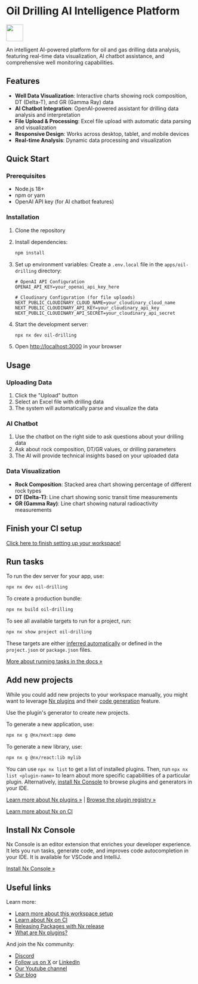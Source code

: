 # Oil Drilling AI Intelligence Platform

<a alt="Nx logo" href="https://nx.dev" target="_blank" rel="noreferrer"><img src="https://raw.githubusercontent.com/nrwl/nx/master/images/nx-logo.png" width="45"></a>

An intelligent AI-powered platform for oil and gas drilling data analysis, featuring real-time data visualization, AI chatbot assistance, and comprehensive well monitoring capabilities.

## Features

- **Well Data Visualization**: Interactive charts showing rock composition, DT (Delta-T), and GR (Gamma Ray) data
- **AI Chatbot Integration**: OpenAI-powered assistant for drilling data analysis and interpretation
- **File Upload & Processing**: Excel file upload with automatic data parsing and visualization
- **Responsive Design**: Works across desktop, tablet, and mobile devices
- **Real-time Analysis**: Dynamic data processing and visualization

## Quick Start

### Prerequisites

- Node.js 18+ 
- npm or yarn
- OpenAI API key (for AI chatbot features)

### Installation

1. Clone the repository
2. Install dependencies:
   ```bash
   npm install
   ```

3. Set up environment variables:
   Create a `.env.local` file in the `apps/oil-drilling` directory:
   ```env
   # OpenAI API Configuration
   OPENAI_API_KEY=your_openai_api_key_here
   
   # Cloudinary Configuration (for file uploads)
   NEXT_PUBLIC_CLOUDINARY_CLOUD_NAME=your_cloudinary_cloud_name
   NEXT_PUBLIC_CLOUDINARY_API_KEY=your_cloudinary_api_key
   NEXT_PUBLIC_CLOUDINARY_API_SECRET=your_cloudinary_api_secret
   ```

4. Start the development server:
   ```bash
   npx nx dev oil-drilling
   ```

5. Open [http://localhost:3000](http://localhost:3000) in your browser

## Usage

### Uploading Data
1. Click the "Upload" button
2. Select an Excel file with drilling data
3. The system will automatically parse and visualize the data

### AI Chatbot
1. Use the chatbot on the right side to ask questions about your drilling data
2. Ask about rock composition, DT/GR values, or drilling parameters
3. The AI will provide technical insights based on your uploaded data

### Data Visualization
- **Rock Composition**: Stacked area chart showing percentage of different rock types
- **DT (Delta-T)**: Line chart showing sonic transit time measurements
- **GR (Gamma Ray)**: Line chart showing natural radioactivity measurements

## Finish your CI setup

[Click here to finish setting up your workspace!](https://cloud.nx.app/connect/MwPy82K5EZ)


## Run tasks

To run the dev server for your app, use:

```sh
npx nx dev oil-drilling
```

To create a production bundle:

```sh
npx nx build oil-drilling
```

To see all available targets to run for a project, run:

```sh
npx nx show project oil-drilling
```

These targets are either [inferred automatically](https://nx.dev/concepts/inferred-tasks?utm_source=nx_project&utm_medium=readme&utm_campaign=nx_projects) or defined in the `project.json` or `package.json` files.

[More about running tasks in the docs &raquo;](https://nx.dev/features/run-tasks?utm_source=nx_project&utm_medium=readme&utm_campaign=nx_projects)

## Add new projects

While you could add new projects to your workspace manually, you might want to leverage [Nx plugins](https://nx.dev/concepts/nx-plugins?utm_source=nx_project&utm_medium=readme&utm_campaign=nx_projects) and their [code generation](https://nx.dev/features/generate-code?utm_source=nx_project&utm_medium=readme&utm_campaign=nx_projects) feature.

Use the plugin's generator to create new projects.

To generate a new application, use:

```sh
npx nx g @nx/next:app demo
```

To generate a new library, use:

```sh
npx nx g @nx/react:lib mylib
```

You can use `npx nx list` to get a list of installed plugins. Then, run `npx nx list <plugin-name>` to learn about more specific capabilities of a particular plugin. Alternatively, [install Nx Console](https://nx.dev/getting-started/editor-setup?utm_source=nx_project&utm_medium=readme&utm_campaign=nx_projects) to browse plugins and generators in your IDE.

[Learn more about Nx plugins &raquo;](https://nx.dev/concepts/nx-plugins?utm_source=nx_project&utm_medium=readme&utm_campaign=nx_projects) | [Browse the plugin registry &raquo;](https://nx.dev/plugin-registry?utm_source=nx_project&utm_medium=readme&utm_campaign=nx_projects)


[Learn more about Nx on CI](https://nx.dev/ci/intro/ci-with-nx#ready-get-started-with-your-provider?utm_source=nx_project&utm_medium=readme&utm_campaign=nx_projects)

## Install Nx Console

Nx Console is an editor extension that enriches your developer experience. It lets you run tasks, generate code, and improves code autocompletion in your IDE. It is available for VSCode and IntelliJ.

[Install Nx Console &raquo;](https://nx.dev/getting-started/editor-setup?utm_source=nx_project&utm_medium=readme&utm_campaign=nx_projects)

## Useful links

Learn more:

- [Learn more about this workspace setup](https://nx.dev/nx-api/next?utm_source=nx_project&amp;utm_medium=readme&amp;utm_campaign=nx_projects)
- [Learn about Nx on CI](https://nx.dev/ci/intro/ci-with-nx?utm_source=nx_project&utm_medium=readme&utm_campaign=nx_projects)
- [Releasing Packages with Nx release](https://nx.dev/features/manage-releases?utm_source=nx_project&utm_medium=readme&utm_campaign=nx_projects)
- [What are Nx plugins?](https://nx.dev/concepts/nx-plugins?utm_source=nx_project&utm_medium=readme&utm_campaign=nx_projects)

And join the Nx community:
- [Discord](https://go.nx.dev/community)
- [Follow us on X](https://twitter.com/nxdevtools) or [LinkedIn](https://www.linkedin.com/company/nrwl)
- [Our Youtube channel](https://www.youtube.com/@nxdevtools)
- [Our blog](https://nx.dev/blog?utm_source=nx_project&utm_medium=readme&utm_campaign=nx_projects)
